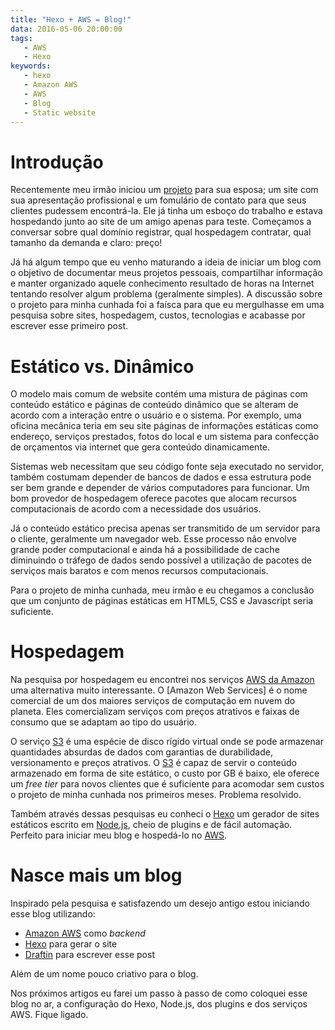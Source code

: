 ```yaml
---
title: "Hexo + AWS = Blog!"
data: 2016-05-06 20:00:00
tags:
   - AWS
   - Hexo
keywords:
   - hexo
   - Amazon AWS
   - AWS
   - Blog
   - Static website
---
```


# Introdução

Recentemente meu irmão iniciou um [projeto](http://counsellor.life) para sua esposa; um site com sua apresentação profissional e um fomulário de contato para que seus clientes pudessem encontrá-la. Ele já tinha um esboço do trabalho e estava hospedando junto ao site de um amigo apenas para teste. Começamos a conversar sobre qual domínio registrar, qual hospedagem contratar, qual tamanho da demanda e claro: preço! 

Já há algum tempo que eu venho maturando a ideia de iniciar um blog com o objetivo de documentar meus projetos pessoais, compartilhar informação e manter organizado aquele conhecimento resultado de horas na Internet tentando resolver algum problema (geralmente simples). A discussão sobre o projeto para minha cunhada foi a faísca para que eu mergulhasse em uma pesquisa sobre sites, hospedagem, custos, tecnologias e acabasse por escrever esse primeiro post.
<!-- more -->

# Estático vs. Dinâmico

O modelo mais comum de website contém uma mistura de páginas com conteúdo estático e páginas de conteúdo dinâmico que se alteram de acordo com a interação entre o usuário e o sistema. Por exemplo, uma oficina mecânica teria em seu site páginas de informações estáticas como endereço, serviços prestados, fotos do local e um sistema para confecção de orçamentos via internet que gera conteúdo dinamicamente.

Sistemas web necessitam que seu código fonte seja executado no servidor, também costumam depender de bancos de dados e essa estrutura pode ser bem grande e depender de vários computadores para funcionar. Um bom provedor de hospedagem oferece pacotes que alocam recursos computacionais de acordo com a necessidade dos usuários.

Já o conteúdo estático precisa apenas ser transmitido de um servidor para o cliente, geralmente um navegador web. Esse processo não envolve grande poder computacional e ainda há a possibilidade de cache diminuindo o tráfego de dados sendo possível a utilização de pacotes de serviços mais baratos e com menos recursos computacionais.

Para o projeto de minha cunhada, meu irmão e eu chegamos a conclusão que um conjunto de páginas estáticas em HTML5, CSS e Javascript seria suficiente. 

# Hospedagem

Na pesquisa por hospedagem eu encontrei nos serviços [AWS da Amazon][aws] uma alternativa muito interessante. O [Amazon Web Services] é o nome comercial de um dos maiores serviços de computação em nuvem do planeta. Eles comercializam serviços com preços atrativos e faixas de consumo que se adaptam ao tipo do usuário.

O serviço [S3][s3] é uma espécie de disco rígido virtual onde se pode armazenar quantidades absurdas de dados com garantias de durabilidade, versionamento e preços atrativos. O [S3][s3] é capaz de servir o conteúdo armazenado em forma de site estático, o custo por GB é baixo, ele oferece um _free tier_ para novos clientes que é suficiente para acomodar sem custos o projeto de minha cunhada nos primeiros meses. Problema resolvido.

Também através dessas pesquisas eu conheci o [Hexo][hx] um gerador de sites estáticos escrito em [Node.js][ns], cheio de plugins e de fácil automação. Perfeito para iniciar meu blog e hospedá-lo no [AWS][aws].

# Nasce mais um blog

Inspirado pela pesquisa e satisfazendo um desejo antigo estou iniciando esse blog utilizando:
+ [Amazon AWS][aws] como _backend_
+ [Hexo][hx] para gerar o site
+ [Draftin][draf] para escrever esse post

Além de um nome pouco criativo para o blog.

Nos próximos artigos eu farei um passo à passo de como coloquei esse blog no ar, a configuração do Hexo, Node.js, dos plugins e dos serviços AWS. Fique ligado.


[hx]: http://hexo.io/ "Hexo.io"
[ns]: http://nodejs.org "NodeJs.org"
[aws]: https://aws.amazon.com "Amazon Web Services"
[s3]: https://aws.amazon.com/s3 "Amazon Simple Storage  Service"
[draf]: https://draftin.com "WRITE BETTER WITH DRAFT"

